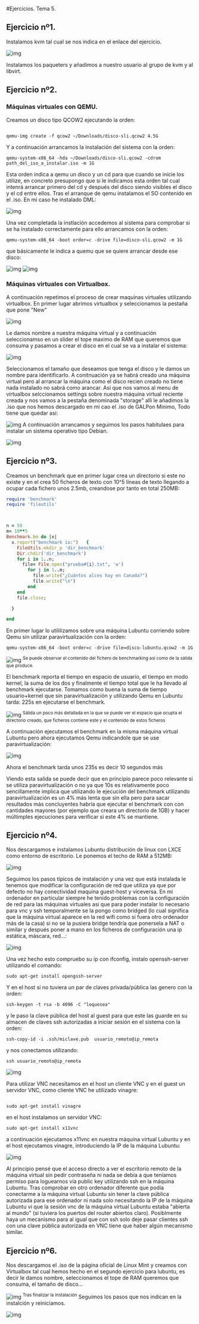 #Ejercicios. Tema 5.


## Ejercicio nº1.

Instalamos kvm tal cual  se nos indica en el enlace del ejercicio.

![img](http://i1339.photobucket.com/albums/o720/rand9882/2016-12-08-13-51-50_scrot_zps3v7wga25.png)

Instalamos los paqueters y añadimos a nuestro usuario al grupo de kvm y al libvirt.



## Ejercicio nº2.

### Máquinas virtuales con QEMU.
Creamos un disco tipo QCOW2 ejecutando la orden:

```

qemu-img create -f qcow2 ~/Downloads/disco-sli.qcow2 4.5G
```

Y a continuación arrancamos la instalación del sistema con la orden:

```
qemu-system-x86_64 -hda ~/Downloads/disco-sli.qcow2 -cdrom path_del_iso_a_instalar.iso -m 1G
```

Esta orden indica a qemu un disco y un cd para que cuando se inicie los utilize, en concreto presupongo que si le indicamos esta orden tal cual intenrá arrancar primero del cd y después del disco siendo visibles el disco y el cd entre ellos. Tras el arranque de qemu  instalamos el SO contenido en el .iso. En mi caso he instalado DML:

![img](http://i1339.photobucket.com/albums/o720/rand9882/2016-12-12-11-29-42_scrot_zpscgd8wnh3.png)

Una vez completada la instlación accedemos al sistema para comprobar si se ha instalado correctamente para ello arrancamos con la orden:

```
qemu-system-x86_64 -boot order=c -drive file=disco-sli.qcow2 -m 1G

```
que básicamente le indica a quemu que se quiere arrancar desde ese disco:

![img](http://i1339.photobucket.com/albums/o720/rand9882/2016-12-12-11-31-45_scrot_zpszoiale4v.png)
![img](http://i1339.photobucket.com/albums/o720/rand9882/2016-12-12-11-36-32_scrot_zpsso3n6rpq.png)

### Máquinas virtuales con Virtualbox.
A continuación repetimos el proceso de crear maquinas virtuales utilizando virtualbox. En primer lugar abrimos virtualbox y seleccionamos la pestaña que pone "New"


![img](http://i1339.photobucket.com/albums/o720/rand9882/2016-12-08-14-30-07_scrot_zpsvjilyfrj.png)


Le damos nombre a nuestra máquina virtual y a continuación seleccionamso en un slider el tope  maximo de RAM que queremos que consuma y pasamos a crear el disco en el cual se va a instalar el sistema:


![img](http://i1339.photobucket.com/albums/o720/rand9882/2016-12-08-14-34-31_scrot_zpsr6rflobn.png)

Seleccionamos el tamaño que deseamos que tenga el disco y le damos un nombre para identificarlo. A conitnuación ya se habrá creado una máquina virtual pero al arrancar la máquina como el disco recien creado no tiene nada instalado no sabrá como arancar. Asi que nos vamos al menu de virtualbox selccionamos settings sobre nuestra máquina virtual reciente creada y nos vamos a la pestaña denominada "storage" alli le añadimos la .iso que nos hemos descargado en mi cao el .iso de GALPon Minimo, Todo tiene que quedar asi:

![img](http://i1339.photobucket.com/albums/o720/rand9882/2016-12-08-14-49-24_scrot_zpsdsom1ggo.png)
A continuación arrancamos y seguimos los pasos habitulaes para instalar un sistema operativo tipo Debian.


![img](http://i1339.photobucket.com/albums/o720/rand9882/2016-12-08-14-54-10_scrot_zpsrtdekowe.png)



## Ejercicio nº3.

Creamos un benchmark que en primer lugar crea un directorio si este no existe y en el crea 50 ficheros de texto con 10^5 líneas de texto llegando a ocupar cada fichero unos 2.5mb, creandose por tanto en total 250MB:


```ruby
require 'benchmark'
require 'fileutils'



n = 50
m= 10**5
Benchmark.bm do |x|
  x.report("benchmark io:")   {
    FileUtils.mkdir_p 'dir_benchmark'
    Dir.chdir('dir_benchmark')
    for i in 1..n;
      file= File.open("prueba#{i}.txt", 'w')
        for j in 1..m;
          file.write("¿Cuántos alces hay en Canada?")
          file.write("\n")
        end
    end
    file.close;

  }

end

```

En primer lugar lo utililizamos sobre una máquina Lubuntu corriendo sobre Qemu sin utilizar paravirtualización con la orden:

```
qemu-system-x86_64 -boot order=c -drive file=disco-lubuntu.qcow2 -m 1G
```

![img](http://i1339.photobucket.com/albums/o720/rand9882/2016-12-13-06-32-06_scrot_zps1cgwbibo.png)
<sup>Se puede observar el contenido del fichero de benchmarking asi como de la sálida que produce.</sup>

El benchmark reporta el tiempo en espacio de usuario, el tiempo en modo kernel, la suma de los dos y finalmente el tiempo total que le ha llevado al benchmark ejecutarse. Tomamos como buena la suma de tiempo usuario+kernel que sin paravirtualización y utilizando Qemu en Lubuntu tarda:
225s en ejecutarse el benchmark.

![img](http://i1339.photobucket.com/albums/o720/rand9882/2016-12-13-06-34-25_scrot_zpskwukgo4w.png)
<sup>Sálida un poco más detallada en la que se puede ver el espacio que ocupta el directorio creado, que ficheros contiene este y el contenido de estos ficheros</sup>

A continuación ejecutamos el benchmark en la misma máquina virtual Lubuntu pero ahora ejecutamos Qemu indicandole que se use paravirtualización:

![img](http://i1339.photobucket.com/albums/o720/rand9882/2016-12-13-07-21-56_scrot_zpsivkrsmoa.png)

Ahora el benchmark tarda unos 235s es decir 10 segundos más


Viendo esta salida se puede decir que en principio parece poco relevante si se utiliza paravirtualización o no ya que 10s es relativamente poco sencillamente implica que utilizando le ejecución del benchmark utilizando paravirtualización es un 4% más lenta que sin ella pero para sacar resultados más concluyentes habría que ejecutar el benchmark con con cantidades mayores (por ejemplo que creara un directorio de 1GB) y hacer múltimples ejecuciones para verificar si este 4% se mantiene.

## Ejercicio nº4.

Nos descargamos e instalamos Lubuntu distribución de linux con LXCE como entorno de escritorio. Le ponemos el techo de RAM a 512MB:

![img](http://i1339.photobucket.com/albums/o720/rand9882/2016-12-09-04-19-52_scrot_zpspzjytb7t.png)

Seguimos los pasos típicos de instalación y una vez que está instalada le tenemos que modificar la configuración de red que utiliza ya que por defecto no hay conectividad maquina guest-host y viceversa. 
En mi ordenador en particular siempre he tenido problemas con la configuración de red para las máquinas virtuales asi que para poder instalar lo necesario para vnc y ssh temporalmente se la pongo como bridged (lo cual significa que la máquina virtual aparece en la red wifi como si fuera otro ordenador más de la casa) si no se la pusiera bridge tendría que ponersela a NAT o similar y después poner a mano en los ficheros de configuración una ip estática, máscara, red...:

![img](http://i1339.photobucket.com/albums/o720/rand9882/2016-12-11-12-46-40_scrot_zpsrmdkrbmh.png)

Una vez hecho esto compruebo su ip con ifconfig, instalo openssh-server utilizando el comando:
```
sudo apt-get install opengssh-server
```

Y en el host si no tuviera un par de claves privada/pública las genero con la orden:

```
ssh-keygen -t rsa -b 4096 -C "loquesea"
```

y le paso la clave pública del host al guest para que este las guarde en su almacen de claves ssh autorizadas a iniciar sesión en el sistema con la orden:

```
ssh-copy-id -i .ssh/miclave.pub  usuario_remoto@ip_remota

```

y nos conectamos utilizando:

```
ssh usuario_remoto@ip_remota

```

![img](http://i1339.photobucket.com/albums/o720/rand9882/2016-12-11-13-30-10_scroto_zpsr7dopdeo.png)


Para utilizar VNC necesitamos en el host un cliente VNC y en el guest un servidor VNC, como cliente VNC he utilizado vinagre:

```

sudo apt-get install vinagre
```

en el host instalamos un servidor VNC:

```
sudo apt-get install x11vnc
```

a continuación ejecutamos x11vnc en nuestra máquina virtual Lubuntu y en el host ejecutamos vinagre, introduciendo la IP de la máquina Lubuntu:

![img](http://i1339.photobucket.com/albums/o720/rand9882/2016-12-11-13-50-12_scrot_zpsw6h7h046.png)

Al principio pensé que el acceso directo a ver el escritorio remoto de la máquina virtual sin pedir contraseña ni nada se debía a que teníamos permiso para loguearnos vía public key utilizando ssh en la máquina Lubuntu. Tras comprobar en otro ordenador diferente que podía conectarme a la máquina virtual Lubuntu sin tener la clave pública autorizada para ese ordenador ni nada solo necesitando la IP de la máquina Lubuntu vi que la sesión vnc de la máquina virtual Lubuntu estaba "abierta al mundo" (si tuviera los puertos del router abiertos claro).
 Posiblmente haya un mecanismo para al igual que con ssh solo deje pasar clientes ssh con una clave pública autorizada en VNC tiene que haber algún mecanismo similar.
## Ejercicio nº6.


Nos descargamos el .iso de la página oficial de Linux Mint y creamos con Virtualbox tal cual hemos hecho en el segundo ejercicio para lubuntu, es decir le damos nombre, seleccionamos el tope de RAM queremos que consuma, el tamaño de disco...

![img](http://i1339.photobucket.com/albums/o720/rand9882/2016-12-11-11-52-32_scrot_zpsszqkccif.png)
<sup>Tras finalizar la instalación</sup>
Seguimos los pasos que nos indican en la instalción y reiniciamos.


![img](http://i1339.photobucket.com/albums/o720/rand9882/2016-12-11-12-02-26_scrot_zps4npin62x.png)

